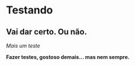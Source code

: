 # Testando

## Vai dar certo. Ou não.

*Mais um teste*

**Fazer testes, gostoso demais... mas nem sempre.**

